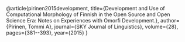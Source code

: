 @article{pirinen2015development,
  title={Development and Use of Computational Morphology of Finnish in the Open
Source and Open Science Era: Notes on Experiences with Omorfi Development.},
  author={Pirinen, Tommi A},
  journal={SKY Journal of Linguistics},
  volume={28},
  pages={381--393},
  year={2015}
}

